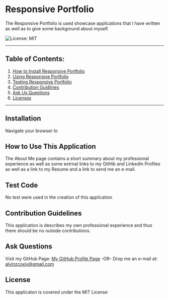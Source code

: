 # Responsive Portfolio

  The Responsive Portfolio is used showcase applications that I have written as well as to give some background about myself.

  ![License: MIT](https://img.shields.io/badge/License-MIT-yellow.svg)

  ***

  ## Table of Contents:

  1. [How to Install Responsive Portfolio](#Installation)
  2. [Using Responsive Portfolio](#How%20To%20Use%20This%20Application)
  3. [Testing Responsive Portfolio](#Test%20Code)
  4. [Contribution Guidlines](#Contribution%20Guidelines)
  5. [Ask Us Questions](#Ask%20Questions)
  6. [Licenses](#License)

  ***

  ## Installation

  Navigate your browser to 

  ## How to Use This Application

  The About Me page contains a short summary about my professional experience as well as some extrnal links to my GitHib and LinkedIn Profiles as well as a link to my Resume and a link to send me an e-mail.

  ## Test Code

  No test were used in the creation of this application

  ## Contribution Guidelines

  This application is describes my own professional experience and thus there should be no outside contributions.

  ## Ask Questions

  Visit my GitHub Page: [My GitHub Profile Page](https://github.com/AlvinZC4)
 -OR-
 Drop me an e-mail at: alvinzcoxiv@gmail.com

  ## License

  This applicaton is covered under the MIT License

